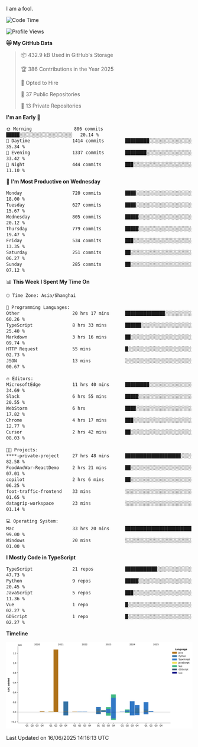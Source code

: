 I am a fool.

<!--START_SECTION:waka-->
![Code Time](http://img.shields.io/badge/Code%20Time-3%2C166%20hrs%2050%20mins-blue)

![Profile Views](http://img.shields.io/badge/Profile%20Views-3-blue)

**🐱 My GitHub Data** 

> 📦 432.9 kB Used in GitHub's Storage 
 > 
> 🏆 386 Contributions in the Year 2025
 > 
> 💼 Opted to Hire
 > 
> 📜 37 Public Repositories 
 > 
> 🔑 13 Private Repositories 
 > 
**I'm an Early 🐤** 

```text
🌞 Morning                806 commits         █████░░░░░░░░░░░░░░░░░░░░   20.14 % 
🌆 Daytime                1414 commits        █████████░░░░░░░░░░░░░░░░   35.34 % 
🌃 Evening                1337 commits        ████████░░░░░░░░░░░░░░░░░   33.42 % 
🌙 Night                  444 commits         ███░░░░░░░░░░░░░░░░░░░░░░   11.10 % 
```
📅 **I'm Most Productive on Wednesday** 

```text
Monday                   720 commits         ████░░░░░░░░░░░░░░░░░░░░░   18.00 % 
Tuesday                  627 commits         ████░░░░░░░░░░░░░░░░░░░░░   15.67 % 
Wednesday                805 commits         █████░░░░░░░░░░░░░░░░░░░░   20.12 % 
Thursday                 779 commits         █████░░░░░░░░░░░░░░░░░░░░   19.47 % 
Friday                   534 commits         ███░░░░░░░░░░░░░░░░░░░░░░   13.35 % 
Saturday                 251 commits         ██░░░░░░░░░░░░░░░░░░░░░░░   06.27 % 
Sunday                   285 commits         ██░░░░░░░░░░░░░░░░░░░░░░░   07.12 % 
```


📊 **This Week I Spent My Time On** 

```text
🕑︎ Time Zone: Asia/Shanghai

💬 Programming Languages: 
Other                    20 hrs 17 mins      ███████████████░░░░░░░░░░   60.26 % 
TypeScript               8 hrs 33 mins       ██████░░░░░░░░░░░░░░░░░░░   25.40 % 
Markdown                 3 hrs 16 mins       ██░░░░░░░░░░░░░░░░░░░░░░░   09.74 % 
HTTP Request             55 mins             █░░░░░░░░░░░░░░░░░░░░░░░░   02.73 % 
JSON                     13 mins             ░░░░░░░░░░░░░░░░░░░░░░░░░   00.67 % 

🔥 Editors: 
MicrosoftEdge            11 hrs 40 mins      █████████░░░░░░░░░░░░░░░░   34.69 % 
Slack                    6 hrs 55 mins       █████░░░░░░░░░░░░░░░░░░░░   20.55 % 
WebStorm                 6 hrs               ████░░░░░░░░░░░░░░░░░░░░░   17.82 % 
Chrome                   4 hrs 17 mins       ███░░░░░░░░░░░░░░░░░░░░░░   12.77 % 
Cursor                   2 hrs 42 mins       ██░░░░░░░░░░░░░░░░░░░░░░░   08.03 % 

🐱‍💻 Projects: 
****-private-project     27 hrs 48 mins      █████████████████████░░░░   82.58 % 
FoodAndWar-ReactDemo     2 hrs 21 mins       ██░░░░░░░░░░░░░░░░░░░░░░░   07.01 % 
copilot                  2 hrs 6 mins        ██░░░░░░░░░░░░░░░░░░░░░░░   06.25 % 
foot-traffic-frontend    33 mins             ░░░░░░░░░░░░░░░░░░░░░░░░░   01.65 % 
datagrip-workspace       23 mins             ░░░░░░░░░░░░░░░░░░░░░░░░░   01.14 % 

💻 Operating System: 
Mac                      33 hrs 20 mins      █████████████████████████   99.00 % 
Windows                  20 mins             ░░░░░░░░░░░░░░░░░░░░░░░░░   01.00 % 
```

**I Mostly Code in TypeScript** 

```text
TypeScript               21 repos            ████████████░░░░░░░░░░░░░   47.73 % 
Python                   9 repos             █████░░░░░░░░░░░░░░░░░░░░   20.45 % 
JavaScript               5 repos             ███░░░░░░░░░░░░░░░░░░░░░░   11.36 % 
Vue                      1 repo              █░░░░░░░░░░░░░░░░░░░░░░░░   02.27 % 
GDScript                 1 repo              █░░░░░░░░░░░░░░░░░░░░░░░░   02.27 % 
```



**Timeline**

![Lines of Code chart](https://raw.githubusercontent.com/VeejaLiu/VeejaLiu/master/assets/bar_graph.png)


 Last Updated on 16/06/2025 14:16:13 UTC
<!--END_SECTION:waka-->
